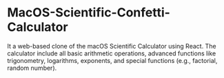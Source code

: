 # MacOS-Scientific-Confetti-Calculator
It a web-based clone of the macOS Scientific Calculator using React. The calculator  include all basic arithmetic operations, advanced functions like trigonometry, logarithms, exponents, and special functions (e.g., factorial, random number).
